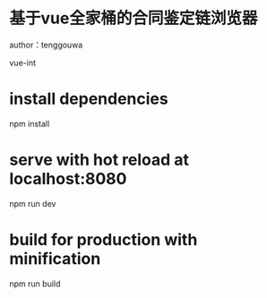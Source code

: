 # 基于vue全家桶的合同鉴定链浏览器
author：tenggouwa

vue-int
# install dependencies
npm install

# serve with hot reload at localhost:8080
npm run dev

# build for production with minification
npm run build
